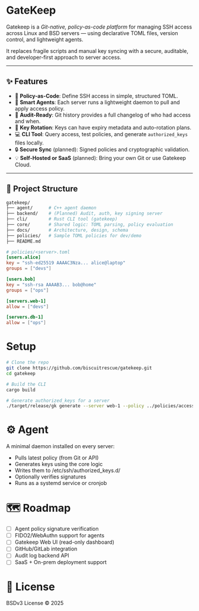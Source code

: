 # GateKeep

Gatekeep is a *Git-native, policy-as-code platform* for managing SSH access across Linux and BSD servers — using declarative TOML files, version control, and lightweight agents.

It replaces fragile scripts and manual key syncing with a secure, auditable, and developer-first approach to server access.

---

## ✨ Features
- 🔐 **Policy-as-Code**: Define SSH access in simple, structured TOML.
- 🧠 **Smart Agents**: Each server runs a lightweight daemon to pull and apply access policy.
- 🧾 **Audit-Ready**: Git history provides a full changelog of who had access and when.
- 🔁 **Key Rotation**: Keys can have expiry metadata and auto-rotation plans.
- 💻 **CLI Tool**: Query access, test policies, and generate `authorized_keys` files locally.
- 🔒 **Secure Sync** (planned): Signed policies and cryptographic validation.
- 💡 **Self-Hosted or SaaS** (planned): Bring your own Git or use Gatekeep Cloud.

---

## 📁 Project Structure
```bash
gatekeep/
├── agent/      # C++ agent daemon
├── backend/    # (Planned) Audit, auth, key signing server
├── cli/        # Rust CLI tool (gatekeep)
├── core/       # Shared logic: TOML parsing, policy evaluation
├── docs/       # Architecture, design, schema
├── policies/   # Sample TOML policies for dev/demo
├── README.md
```

```toml
# policies/<server>.toml
[users.alice]
key = "ssh-ed25519 AAAAC3Nza... alice@laptop"
groups = ["devs"]

[users.bob]
key = "ssh-rsa AAAAB3... bob@home"
groups = ["ops"]

[servers.web-1]
allow = ["devs"]

[servers.db-1]
allow = ["ops"]
```

# Setup
```bash
# Clone the repo
git clone https://github.com/biscuitrescue/gatekeep.git
cd gatekeep

# Build the CLI
cargo build

# Generate authorized_keys for a server
./target/release/gk generate --server web-1 --policy ../policies/access.toml #TODO: add proper cmds
```

# ⚙️ Agent
A minimal daemon installed on every server:

- Pulls latest policy (from Git or API)
- Generates keys using the core logic
- Writes them to /etc/ssh/authorized_keys.d/
- Optionally verifies signatures 
- Runs as a systemd service or cronjob

# 🗺 Roadmap

- [ ] Agent policy signature verification
- [ ] FIDO2/WebAuthn support for agents
- [ ] Gatekeep Web UI (read-only dashboard)
- [ ] GitHub/GitLab integration
- [ ] Audit log backend API
- [ ] SaaS + On-prem deployment support

# 📜 License
BSDv3 License © 2025
